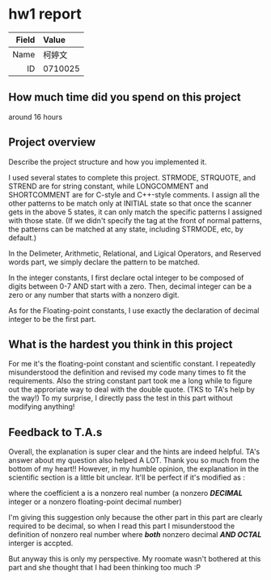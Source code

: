 # hw1 report

|Field|Value|
|-:|:-|
|Name|柯婷文|
|ID|0710025|

## How much time did you spend on this project
around 16 hours

## Project overview

Describe the project structure and how you implemented it.

I used several states to complete this project. STRMODE, STRQUOTE, and STREND are for string constant, while LONGCOMMENT and SHORTCOMMENT are for C-style and C++-style comments.
I assign all the other patterns to be match only at INITIAL state so that once the scanner gets in the above 5 states, it can only match the specific patterns I assigned with those state. (If we didn't specify the <INITIAL> tag at the front of normal patterns, the patterns can be matched at any state, including STRMODE, etc, by default.)

In the Delimeter, Arithmetic, Relational, and Ligical Operators, and Reserved words part, we simply declare the pattern to be matched.

In the integer constants, I first declare octal integer to be composed of digits between 0-7 AND start with a zero. Then, decimal integer can be a zero or any number that starts with a nonzero digit.

As for the Floating-point constants, I use exactly the declaration of decimal integer to be the first part. 


## What is the hardest you think in this project

For me it's the floating-point constant and scientific constant. I repeatedly misunderstood the definition and revised my code many times to fit the requirements.
Also the string constant part took me a long while to figure out the approriate way to deal with the double quote. (TKS to TA's help by the way!) To my surprise, I directly pass the test in this part without modifying anything! 

## Feedback to T.A.s

Overall, the explanation is super clear and the hints are indeed helpful. TA's answer about my question also helped A LOT. Thank you so much from the bottom of my heart!!
However, in my humble opinion, the explanation in the scientific section is a little bit unclear. It'll be perfect if it's modified as :

where the coefficient a is a nonzero real number (a nonzero ***DECIMAL*** integer or a nonzero floating-point decimal number)

I'm giving this suggestion only because the other part in this part are clearly required to be decimal, so when I read this part I misunderstood the definition of nonzero real number where __***both***__ nonzero decimal __***AND OCTAL***__ interger is accpted.

But anyway this is only my perspective. My roomate wasn't bothered at this part and she thought that I had been thinking too much :P
